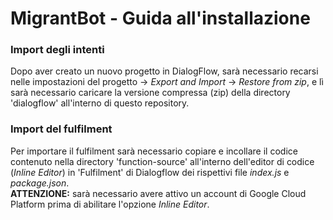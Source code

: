 # MigrantBot - Guida all'installazione

### Import degli intenti
Dopo aver creato un nuovo progetto in DialogFlow, sarà necessario recarsi nelle impostazioni del progetto -> *Export and Import* -> *Restore from zip*, e lì sarà necessario caricare la versione compressa (zip) della directory 'dialogflow' all'interno di questo repository.

### Import del fulfilment
Per importare il fulfilment sarà necessario copiare e incollare il codice contenuto nella directory 'function-source' all'interno dell'editor di codice (*Inline Editor*) in 'Fulfilment' di Dialogflow dei rispettivi file *index.js* e *package.json*.  
**ATTENZIONE:** sarà necessario avere attivo un account di Google Cloud Platform prima di abilitare l'opzione *Inline Editor*.
